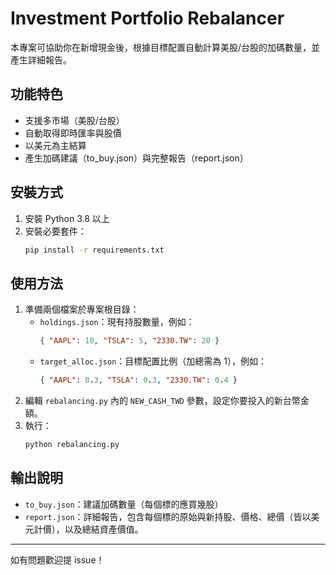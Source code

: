 # Investment Portfolio Rebalancer

本專案可協助你在新增現金後，根據目標配置自動計算美股/台股的加碼數量，並產生詳細報告。

## 功能特色
- 支援多市場（美股/台股）
- 自動取得即時匯率與股價
- 以美元為主結算
- 產生加碼建議（to_buy.json）與完整報告（report.json）

## 安裝方式
1. 安裝 Python 3.8 以上
2. 安裝必要套件：
   ```bash
   pip install -r requirements.txt
   ```

## 使用方法
1. 準備兩個檔案於專案根目錄：
   - `holdings.json`：現有持股數量，例如：
     ```json
     { "AAPL": 10, "TSLA": 5, "2330.TW": 20 }
     ```
   - `target_alloc.json`：目標配置比例（加總需為 1），例如：
     ```json
     { "AAPL": 0.3, "TSLA": 0.3, "2330.TW": 0.4 }
     ```
2. 編輯 `rebalancing.py` 內的 `NEW_CASH_TWD` 參數，設定你要投入的新台幣金額。
3. 執行：
   ```bash
   python rebalancing.py
   ```

## 輸出說明
- `to_buy.json`：建議加碼數量（每個標的應買幾股）
- `report.json`：詳細報告，包含每個標的原始與新持股、價格、總價（皆以美元計價），以及總結資產價值。

---
如有問題歡迎提 issue！ 